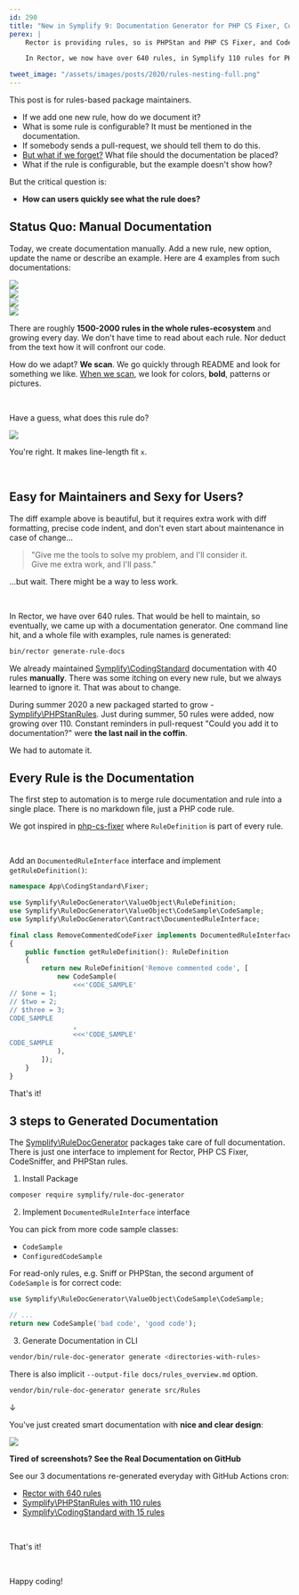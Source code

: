 ```yaml
---
id: 290
title: "New in Symplify 9: Documentation Generator for PHP CS Fixer, Code Sniffer, PHPStan and Rector Rules"
perex: |
    Rector is providing rules, so is PHPStan and PHP CS Fixer, and Code Sniffer. If you use only 5-10 rules and want to share them with the world, you create a README and describe them.

    In Rector, we now have over 640 rules, in Symplify 110 rules for PHPStan and 15 rules for PHP CS Fixer. **How can we handle documentation for this amount of rules without going crazy?**

tweet_image: "/assets/images/posts/2020/rules-nesting-full.png"
---
```


This post is for rules-based package maintainers.

- If we add one new rule, how do we document it?
- What is some rule is configurable? It must be mentioned in the documentation.
- If somebody sends a pull-request, we should tell them to do this.
- [But what if we forget?](/blog/2018/08/27/why-and-how-to-avoid-the-memory-lock/) What file should the documentation be placed?
- What if the rule is configurable, but the example doesn't show how?

But the critical question is:

- **How can users quickly see what the rule does?**


## Status Quo: Manual Documentation

Today, we create documentation manually. Add a new rule, new option, update the name or describe an example. Here are 4 examples from such documentations:

<div class="row">
    <div class="col-3">
        <img src="/assets/images/posts/2020/rules-docs-second.png" class="img-thumbnail">
    </div>
    <div class="col-3">
        <img src="/assets/images/posts/2020/rules-docs-first.png" class="img-thumbnail">
    </div>
    <div class="col-3">
        <img src="/assets/images/posts/2020/rules-docs-third.png" class="img-thumbnail">
    </div>
    <div class="col-3">
        <img src="/assets/images/posts/2020/rules-docs-fourth.png" class="img-thumbnail">
    </div>
</div>

There are roughly **1500-2000 rules in the whole rules-ecosystem** and growing every day. We don't have time to read about each rule. Nor deduct from the text how it will confront our code.

How do we adapt? **We scan**. We go quickly through README and look for something we like. [When we scan](https://www.amazon.com/Thinking-Fast-Slow-Daniel-Kahneman/dp/0374533555), we look for colors, **bold**, patterns or pictures.

<br>

Have a guess, what does this rule do?

<img src="/assets/images/posts/2020/rules-example.png" class="img-thumbnail">

You're right. It makes line-length fit `x`.

<br>

## Easy for Maintainers and Sexy for Users?

The diff example above is beautiful, but it requires extra work with diff formatting, precise code indent, and don't even start about maintenance in case of change...

<blockquote class="blockquote text-center">
    "Give me the tools to solve my problem, and I'll consider it.<br>
    Give me extra work, and I'll pass."
</blockquote>

...but wait. There might be a way to less work.

<br>

In Rector, we have over 640 rules. That would be hell to maintain, so eventually, we came up with a documentation generator. One command line hit, and a whole file with examples, rule names is generated:

```bash
bin/rector generate-rule-docs
```

We already maintained [Symplify\CodingStandard](https://github.com/symplify/coding-standard)
documentation with 40 rules **manually**. There was some itching on every new rule, but we always learned to ignore it. That was about to change.

During summer 2020 a new packaged started to grow - [Symplify\PHPStanRules](https://github.com/symplify/phpstan-rules). Just during summer, 50 rules were added, now growing over 110. Constant reminders in pull-request "Could you add it to documentation?" were **the last nail in the coffin**.

We had to automate it.

## Every Rule is the Documentation

The first step to automation is to merge rule documentation and rule into a single place. There is no markdown file, just a PHP code rule.

We got inspired in [php-cs-fixer](https://github.com/FriendsOfPHP/PHP-CS-Fixer/blob/ae6fceca37615fcd08183e9c3cfb8f296d2de8c2/src/Fixer/Phpdoc/PhpdocTypesFixer.php#L87) where `RuleDefinition` is part of every rule.

<br>

Add an `DocumentedRuleInterface` interface and implement `getRuleDefinition()`:

```php
namespace App\CodingStandard\Fixer;

use Symplify\RuleDocGenerator\ValueObject\RuleDefinition;
use Symplify\RuleDocGenerator\ValueObject\CodeSample\CodeSample;
use Symplify\RuleDocGenerator\Contract\DocumentedRuleInterface;

final class RemoveCommentedCodeFixer implements DocumentedRuleInterface
{
    public function getRuleDefinition(): RuleDefinition
    {
        return new RuleDefinition('Remove commented code', [
            new CodeSample(
                <<<'CODE_SAMPLE'
// $one = 1;
// $two = 2;
// $three = 3;
CODE_SAMPLE
                ,
                <<<'CODE_SAMPLE'
CODE_SAMPLE
            ),
        ]);
    }
}
```

That's it!

## 3 steps to Generated Documentation

The [Symplify\RuleDocGenerator](https://github.com/symplify/rule-doc-generator) packages take care of full documentation. There is just one interface to implement for Rector, PHP CS Fixer, CodeSniffer, and PHPStan rules.

1. Install Package

```bash
composer require symplify/rule-doc-generator
```

2. Implement `DocumentedRuleInterface` interface

You can pick from more code sample classes:

- `CodeSample`
- `ConfiguredCodeSample`

For read-only rules, e.g. Sniff or PHPStan, the second argument of `CodeSample` is for correct code:

```php
use Symplify\RuleDocGenerator\ValueObject\CodeSample\CodeSample;

// ...
return new CodeSample('bad code', 'good code');
```

3. Generate Documentation in CLI

```bash
vendor/bin/rule-doc-generator generate <directories-with-rules>
```

There is also implicit `--output-file docs/rules_overview.md` option.

```bash
vendor/bin/rule-doc-generator generate src/Rules
```

↓

You've just created smart documentation with **nice and clear design**:

<img src="/assets/images/posts/2020/rules-nesting-full.png" class="img-thumbnail mt-4 mb-5">


**Tired of screenshots? See the Real Documentation on GitHub**

See our 3 documentations re-generated everyday with GitHub Actions cron:

- [Rector with 640 rules](https://github.com/rectorphp/rector/blob/master/docs/rector_rules_overview.md)
- [Symplify\PHPStanRules with 110 rules](https://github.com/symplify/phpstan-rules/blob/master/docs/rules_overview.md)
- [Symplify\CodingStandard with 15 rules](https://github.com/symplify/coding-standard/blob/master/docs/rules_overview.md)

<br>

That's it!

<br>

Happy coding!


